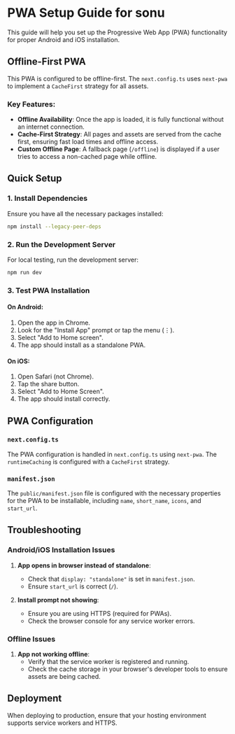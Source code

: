 # PWA Setup Guide for sonu

This guide will help you set up the Progressive Web App (PWA) functionality for proper Android and iOS installation.

## Offline-First PWA

This PWA is configured to be offline-first. The `next.config.ts` uses `next-pwa` to implement a `CacheFirst` strategy for all assets.

### Key Features:
- **Offline Availability**: Once the app is loaded, it is fully functional without an internet connection.
- **Cache-First Strategy**: All pages and assets are served from the cache first, ensuring fast load times and offline access.
- **Custom Offline Page**: A fallback page (`/offline`) is displayed if a user tries to access a non-cached page while offline.

## Quick Setup

### 1. Install Dependencies
Ensure you have all the necessary packages installed:
```bash
npm install --legacy-peer-deps
```

### 2. Run the Development Server
For local testing, run the development server:
```bash
npm run dev
```

### 3. Test PWA Installation

#### On Android:
1. Open the app in Chrome.
2. Look for the "Install App" prompt or tap the menu (⋮).
3. Select "Add to Home screen".
4. The app should install as a standalone PWA.

#### On iOS:
1. Open Safari (not Chrome).
2. Tap the share button.
3. Select "Add to Home Screen".
4. The app should install correctly.

## PWA Configuration

### `next.config.ts`
The PWA configuration is handled in `next.config.ts` using `next-pwa`. The `runtimeCaching` is configured with a `CacheFirst` strategy.

### `manifest.json`
The `public/manifest.json` file is configured with the necessary properties for the PWA to be installable, including `name`, `short_name`, `icons`, and `start_url`.

## Troubleshooting

### Android/iOS Installation Issues
1. **App opens in browser instead of standalone**:
   - Check that `display: "standalone"` is set in `manifest.json`.
   - Ensure `start_url` is correct (`/`).

2. **Install prompt not showing**:
   - Ensure you are using HTTPS (required for PWAs).
   - Check the browser console for any service worker errors.

### Offline Issues
1. **App not working offline**:
   - Verify that the service worker is registered and running.
   - Check the cache storage in your browser's developer tools to ensure assets are being cached.

## Deployment
When deploying to production, ensure that your hosting environment supports service workers and HTTPS.